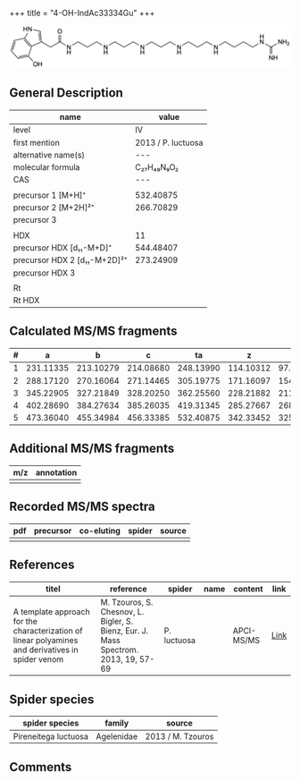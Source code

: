 +++
title = "4-OH-IndAc33334Gu"
+++

![](/img/4-OH-IndAc33334Gu.png)

## General Description

| name                         | value              |
|------------------------------|--------------------|
| level                        | IV                 |
| first mention                | 2013 / P. luctuosa |
| alternative name(s)          | ---                |
| molecular formula            | C₂₇H₄₉N₉O₂         |
| CAS                          | ---                |
|                              |                    |
| precursor 1 [M+H]⁺           | 532.40875          |
| precursor 2 [M+2H]²⁺         | 266.70829          |
| precursor 3                  |                    |
|                              |                    |
| HDX                          | 11                 |
| precursor HDX   [d₁₁-M+D]⁺   | 544.48407          |
| precursor HDX 2 [d₁₁-M+2D]²⁺ | 273.24909          |
| precursor HDX 3              |                    |
|                              |                    |
| Rt                           |                    |
| Rt HDX                       |                    |

## Calculated MS/MS fragments

| # | a         | b         | c         | ta        | z         | y         | tz        |
|---|-----------|-----------|-----------|-----------|-----------|-----------|-----------|
| 1 | 231.11335 | 213.10279 | 214.08680 | 248.13990 | 114.10312 | 97.07657  | 131.12967 |
| 2 | 288.17120 | 270.16064 | 271.14465 | 305.19775 | 171.16097 | 154.13442 | 188.18752 |
| 3 | 345.22905 | 327.21849 | 328.20250 | 362.25560 | 228.21882 | 211.19227 | 245.24537 |
| 4 | 402.28690 | 384.27634 | 385.26035 | 419.31345 | 285.27667 | 268.25012 | 302.30322 |
| 5 | 473.36040 | 455.34984 | 456.33385 | 532.40875 | 342.33452 | 325.30797 | 359.36107 |

## Additional MS/MS fragments

| m/z       | annotation |
|-----------|------------|
|           |            |

## Recorded MS/MS spectra

| pdf | precursor | co-eluting | spider    | source                              |
|-----|-----------|------------|-----------|-------------------------------------|
|     |           |            |           |                                     |

## References

| titel                                                                                             | reference                                                                           | spider      | name | content    | link                                                       |
|---------------------------------------------------------------------------------------------------|-------------------------------------------------------------------------------------|-------------|------|------------|------------------------------------------------------------|
| A template approach for the characterization of linear polyamines and derivatives in spider venom | M. Tzouros, S. Chesnov, L. Bigler, S. Bienz, Eur. J. Mass Spectrom. 2013, 19, 57-69 | P. luctuosa |      | APCI-MS/MS | [Link](https://journals.sagepub.com/doi/10.1255/ejms.1213) |

## Spider species

| spider species       | family     | source            |
|----------------------|------------|-------------------|
| Pireneitega luctuosa | Agelenidae | 2013 / M. Tzouros |

## Comments